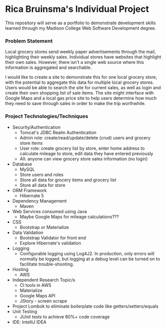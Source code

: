 # Rica Bruinsma's Individual Project

This repository will serve as a portfolio to demonstrate development skills learned through my Madison College Web Software Development degree.

### Problem Statement

Local grocery stores send weekly paper advertisements through the mail, highlighting their weekly sales.  Individual stores have websites that highlight their own sales.  However, there isn't a single web source where this information is aggregated and searchable.

I would like to create a site to demonstrate this for one local grocery store, with the potential to aggregate this data for multiple local grocery stores.  Users would be able to search the site for current sales, as well as login and create their own shopping list of sale items. The site might interface with Google Maps and a local gas price site to help users determine how much they need to save through sales in order to make the trip worthwhile.

### Project Technologies/Techniques 

* Security/Authentication
  * Tomcat's JDBC Realm Authentication
  * Admin role: create/read/update/delete (crud) users and grocery store items
  * User role: create grocery list by store, enter home address to calculate mileage to store, edit data they have entered previously
  * All: anyone can view grocery store sales information (no login)
* Database
  * MySQL
  * Store users and roles
  * Store all data for grocery items and grocery list
  * Store all data for store
* ORM Framework
  * Hibernate 5
* Dependency Management
  * Maven
* Web Services consumed using Java
  * Maybe Google Maps for mileage calculations???
* CSS 
  * Bootstrap or Materialize
* Data Validation
  * Bootstrap Validator for front end
  * Explore Hibernate's validation
* Logging
  * Configurable logging using Log4J2. In production, only errors will normally be logged, but logging at a debug level can be turned on to facilitate trouble-shooting. 
* Hosting
  * AWS
* Independent Research Topic/s
  * CI tools in AWS
  * Materialize
  * Google Maps API
  * JStory - screen scrape
* Project Lombok to eliminate boilerplate code like getters/setters/equals
* Unit Testing
  * JUnit tests to achieve 80%+ code coverage 
* IDE: IntelliJ IDEA


